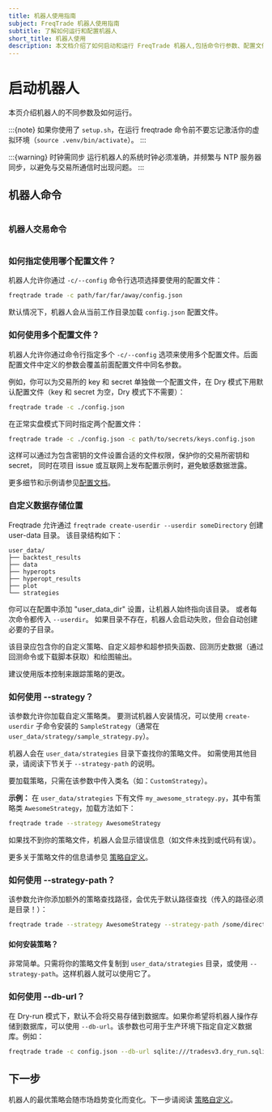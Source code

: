 ```yaml
---
title: 机器人使用指南
subject: FreqTrade 机器人使用指南
subtitle: 了解如何运行和配置机器人
short_title: 机器人使用
description: 本文档介绍了如何启动和运行 FreqTrade 机器人,包括命令行参数、配置文件使用等基本操作说明。
---
```


# 启动机器人

本页介绍机器人的不同参数及如何运行。

:::{note}
如果你使用了 `setup.sh`，在运行 freqtrade 命令前不要忘记激活你的虚拟环境（`source .venv/bin/activate`）。
:::

:::{warning} 时钟需同步
运行机器人的系统时钟必须准确，并频繁与 NTP 服务器同步，以避免与交易所通信时出现问题。
:::

## 机器人命令

```{include} commands/main.md
```

### 机器人交易命令

```{include} commands/trade.md
```

### 如何指定使用哪个配置文件？

机器人允许你通过 `-c/--config` 命令行选项选择要使用的配置文件：

```bash
freqtrade trade -c path/far/far/away/config.json
```

默认情况下，机器人会从当前工作目录加载 `config.json` 配置文件。

### 如何使用多个配置文件？

机器人允许你通过命令行指定多个 `-c/--config` 选项来使用多个配置文件。后面配置文件中定义的参数会覆盖前面配置文件中同名参数。

例如，你可以为交易所的 key 和 secret 单独做一个配置文件，在 Dry 模式下用默认配置文件（key 和 secret 为空，Dry 模式下不需要）：

```bash
freqtrade trade -c ./config.json
```

在正常实盘模式下同时指定两个配置文件：

```bash
freqtrade trade -c ./config.json -c path/to/secrets/keys.config.json
```

这样可以通过为包含密钥的文件设置合适的文件权限，保护你的交易所密钥和 secret，
同时在项目 issue 或互联网上发布配置示例时，避免敏感数据泄露。

更多细节和示例请参见[配置文档](configuration.md)。

### 自定义数据存储位置

Freqtrade 允许通过 `freqtrade create-userdir --userdir someDirectory` 创建 user-data 目录。
该目录结构如下：

```
user_data/
├── backtest_results
├── data
├── hyperopts
├── hyperopt_results
├── plot
└── strategies
```

你可以在配置中添加 "user_data_dir" 设置，让机器人始终指向该目录。
或者每次命令都传入 `--userdir`。
如果目录不存在，机器人会启动失败，但会自动创建必要的子目录。

该目录应包含你的自定义策略、自定义超参和超参损失函数、回测历史数据（通过回测命令或下载脚本获取）和绘图输出。

建议使用版本控制来跟踪策略的更改。

### 如何使用 **--strategy**？

该参数允许你加载自定义策略类。
要测试机器人安装情况，可以使用 `create-userdir` 子命令安装的 `SampleStrategy`（通常在 `user_data/strategy/sample_strategy.py`）。

机器人会在 `user_data/strategies` 目录下查找你的策略文件。
如需使用其他目录，请阅读下节关于 `--strategy-path` 的说明。

要加载策略，只需在该参数中传入类名（如：`CustomStrategy`）。

**示例：**
在 `user_data/strategies` 下有文件 `my_awesome_strategy.py`，其中有策略类 `AwesomeStrategy`，加载方法如下：

```bash
freqtrade trade --strategy AwesomeStrategy
```

如果找不到你的策略文件，机器人会显示错误信息（如文件未找到或代码有误）。

更多关于策略文件的信息请参见
[策略自定义](strategy-customization.md)。

### 如何使用 **--strategy-path**？

该参数允许你添加额外的策略查找路径，会优先于默认路径查找（传入的路径必须是目录！）：

```bash
freqtrade trade --strategy AwesomeStrategy --strategy-path /some/directory
```

#### 如何安装策略？

非常简单。只需将你的策略文件复制到 `user_data/strategies` 目录，或使用 `--strategy-path`。这样机器人就可以使用它了。

### 如何使用 **--db-url**？

在 Dry-run 模式下，默认不会将交易存储到数据库。如果你希望将机器人操作存储到数据库，可以使用 `--db-url`。该参数也可用于生产环境下指定自定义数据库。例如：

```bash
freqtrade trade -c config.json --db-url sqlite:///tradesv3.dry_run.sqlite
```

## 下一步

机器人的最优策略会随市场趋势变化而变化。下一步请阅读
[策略自定义](strategy-customization.md)。
